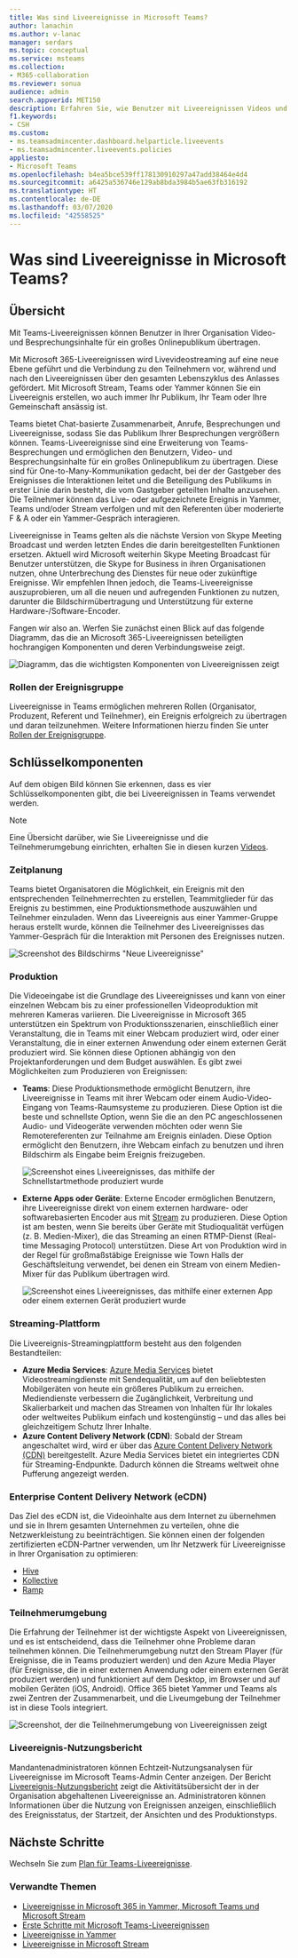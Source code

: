 ```yaml
---
title: Was sind Liveereignisse in Microsoft Teams?
author: lanachin
ms.author: v-lanac
manager: serdars
ms.topic: conceptual
ms.service: msteams
ms.collection:
- M365-collaboration
ms.reviewer: sonua
audience: admin
search.appverid: MET150
description: Erfahren Sie, wie Benutzer mit Liveereignissen Videos und Inhalte für ein großes Onlinepublikum in Teams, Yammer und Stream übertragen können.
f1.keywords:
- CSH
ms.custom:
- ms.teamsadmincenter.dashboard.helparticle.liveevents
- ms.teamsadmincenter.liveevents.policies
appliesto:
- Microsoft Teams
ms.openlocfilehash: b4ea5bce539ff178130910297a47add38464e4d4
ms.sourcegitcommit: a6425a536746e129ab8bda3984b5ae63fb316192
ms.translationtype: HT
ms.contentlocale: de-DE
ms.lasthandoff: 03/07/2020
ms.locfileid: "42558525"
---
```

# <a name="what-are-microsoft-teams-live-events"></a>Was sind Liveereignisse in Microsoft Teams?

## <a name="overview"></a>Übersicht

Mit Teams-Liveereignissen können Benutzer in Ihrer Organisation Video- und Besprechungsinhalte für ein großes Onlinepublikum übertragen. 

Mit Microsoft 365-Liveereignissen wird Livevideostreaming auf eine neue Ebene geführt und die Verbindung zu den Teilnehmern vor, während und nach den Liveereignissen über den gesamten Lebenszyklus des Anlasses gefördert. Mit Microsoft Stream, Teams oder Yammer können Sie ein Liveereignis erstellen, wo auch immer Ihr Publikum, Ihr Team oder Ihre Gemeinschaft ansässig ist.  

Teams bietet Chat-basierte Zusammenarbeit, Anrufe, Besprechungen und Liveereignisse, sodass Sie das Publikum Ihrer Besprechungen vergrößern können. Teams-Liveereignisse sind eine Erweiterung von Teams-Besprechungen und ermöglichen den Benutzern, Video- und Besprechungsinhalte für ein großes Onlinepublikum zu übertragen. Diese sind für One-to-Many-Kommunikation gedacht, bei der der Gastgeber des Ereignisses die Interaktionen leitet und die Beteiligung des Publikums in erster Linie darin besteht, die vom Gastgeber geteilten Inhalte anzusehen. Die Teilnehmer können das Live- oder aufgezeichnete Ereignis in Yammer, Teams und/oder Stream verfolgen und mit den Referenten über moderierte F & A oder ein Yammer-Gespräch interagieren.

Liveereignisse in Teams gelten als die nächste Version von Skype Meeting Broadcast und werden letzten Endes die darin bereitgestellten Funktionen ersetzen. Aktuell wird Microsoft weiterhin Skype Meeting Broadcast für Benutzer unterstützen, die Skype for Business in ihren Organisationen nutzen, ohne Unterbrechung des Dienstes für neue oder zukünftige Ereignisse. Wir empfehlen Ihnen jedoch, die Teams-Liveereignisse auszuprobieren, um all die neuen und aufregenden Funktionen zu nutzen, darunter die Bildschirmübertragung und Unterstützung für externe Hardware-/Software-Encoder.

Fangen wir also an. Werfen Sie zunächst einen Blick auf das folgende Diagramm, das die an Microsoft 365-Liveereignissen beteiligten hochrangigen Komponenten und deren Verbindungsweise zeigt. 

![Diagramm, das die wichtigsten Komponenten von Liveereignissen zeigt](../media/teams-live-events.png  "Diagramm mit den Schlüsselkomponenten von Liveereignissen, Planung, Produktion, Stream-Plattform und zertifizierten eCDN-Drittanbietern")

### <a name="event-group-roles"></a>Rollen der Ereignisgruppe
Liveereignisse in Teams ermöglichen mehreren Rollen (Organisator, Produzent, Referent und Teilnehmer), ein Ereignis erfolgreich zu übertragen und daran teilzunehmen. Weitere Informationen hierzu finden Sie unter [Rollen der Ereignisgruppe](https://support.office.com/article/get-started-with-microsoft-teams-live-events-d077fec2-a058-483e-9ab5-1494afda578a?ui=en-US&rs=en-US&ad=US#bkmk_roles).

## <a name="key-components"></a>Schlüsselkomponenten
Auf dem obigen Bild können Sie erkennen, dass es vier Schlüsselkomponenten gibt, die bei Liveereignissen in Teams verwendet werden.

> [!NOTE]
> Eine Übersicht darüber, wie Sie Liveereignisse und die Teilnehmerumgebung einrichten, erhalten Sie in diesen kurzen [Videos](https://support.office.com/article/video-plan-and-schedule-a-live-event-f92363a0-6d98-46d2-bdd9-f2248075e502).

### <a name="scheduling"></a>Zeitplanung
Teams bietet Organisatoren die Möglichkeit, ein Ereignis mit den entsprechenden Teilnehmerrechten zu erstellen, Teammitglieder für das Ereignis zu bestimmen, eine Produktionsmethode auszuwählen und Teilnehmer einzuladen. Wenn das Liveereignis aus einer Yammer-Gruppe heraus erstellt wurde, können die Teilnehmer des Liveereignisses das Yammer-Gespräch für die Interaktion mit Personen des Ereignisses nutzen. 

![Screenshot des Bildschirms "Neue Liveereignisse"](../media/teams-live-events-schedule.png "Screenshot, der den Bildschirm „Neues Liveereignis“ zum Erstellen und Planen eines neues Liveereignisses zeigt")

### <a name="production"></a>Produktion
Die Videoeingabe ist die Grundlage des Liveereignisses und kann von einer einzelnen Webcam bis zu einer professionellen Videoproduktion mit mehreren Kameras variieren. Die Liveereignisse in Microsoft 365 unterstützen ein Spektrum von Produktionsszenarien, einschließlich einer Veranstaltung, die in Teams mit einer Webcam produziert wird, oder einer Veranstaltung, die in einer externen Anwendung oder einem externen Gerät produziert wird. Sie können diese Optionen abhängig von den Projektanforderungen und dem Budget auswählen. Es gibt zwei Möglichkeiten zum Produzieren von Ereignissen:

- **Teams**: Diese Produktionsmethode ermöglicht Benutzern, ihre Liveereignisse in Teams mit ihrer Webcam oder einem Audio-Video-Eingang von Teams-Raumsysteme zu produzieren. Diese Option ist die beste und schnellste Option, wenn Sie die an den PC angeschlossenen Audio- und Videogeräte verwenden möchten oder wenn Sie Remotereferenten zur Teilnahme am Ereignis einladen. Diese Option ermöglicht den Benutzern, ihre Webcam einfach zu benutzen und ihren Bildschirm als Eingabe beim Ereignis freizugeben. 

    ![Screenshot eines Liveereignisses, das mithilfe der Schnellstartmethode produziert wurde](../media/teams-live-events-quick-start.png "Screenshot eines Liveereignisses, das mit der Schnellstartproduktionsmethode produziert wird")

- **Externe Apps oder Geräte**: Externe Encoder ermöglichen Benutzern, ihre Liveereignisse direkt von einem externen hardware- oder softwarebasierten Encoder aus mit [Stream](https://stream.microsoft.com) zu produzieren. Diese Option ist am besten, wenn Sie bereits über Geräte mit Studioqualität verfügen (z. B. Medien-Mixer), die das Streaming an einen RTMP-Dienst (Real-time Messaging Protocol) unterstützen. Diese Art von Produktion wird in der Regel für großmaßstäbige Ereignisse wie Town Halls der Geschäftsleitung verwendet, bei denen ein Stream von einem Medien-Mixer für das Publikum übertragen wird. 

    ![Screenshot eines Liveereignisses, das mithilfe einer externen App oder einem externen Gerät produziert wurde](../media/teams-live-events-external-encoder.png "Screenshot eines Liveereignisses, das mithilfe der Produktionsmethode für externe Anwendungen oder Geräte produziert wird")

### <a name="streaming-platform"></a>Streaming-Plattform
Die Liveereignis-Streamingplattform besteht aus den folgenden Bestandteilen:

- **Azure Media Services**: [Azure Media Services](https://docs.microsoft.com/azure/media-services/previous/) bietet Videostreamingdienste mit Sendequalität, um auf den beliebtesten Mobilgeräten von heute ein größeres Publikum zu erreichen. Mediendienste verbessern die Zugänglichkeit, Verbreitung und Skalierbarkeit und machen das Streamen von Inhalten für Ihr lokales oder weltweites Publikum einfach und kostengünstig – und das alles bei gleichzeitigem Schutz Ihrer Inhalte.
- **Azure Content Delivery Network (CDN)**: Sobald der Stream angeschaltet wird, wird er über das [Azure Content Delivery Network (CDN)](https://docs.microsoft.com/azure/cdn/) bereitgestellt. Azure Media Services bietet ein integriertes CDN für Streaming-Endpunkte. Dadurch können die Streams weltweit ohne Pufferung angezeigt werden.

### <a name="enterprise-content-delivery-network-ecdn"></a>Enterprise Content Delivery Network (eCDN)
Das Ziel des eCDN ist, die Videoinhalte aus dem Internet zu übernehmen und sie in Ihrem gesamten Unternehmen zu verteilen, ohne die Netzwerkleistung zu beeinträchtigen. Sie können einen der folgenden zertifizierten eCDN-Partner verwenden, um Ihr Netzwerk für Liveereignisse in Ihrer Organisation zu optimieren:
- [Hive](https://www.hivestreaming.com/partners/integration-partners/microsoft/)
- [Kollective](https://kollective.com/ecdn-solutions/microsoft-live-events/)
- [Ramp](http://www.ramp.com)

### <a name="attendee-experience"></a>Teilnehmerumgebung 
Die Erfahrung der Teilnehmer ist der wichtigste Aspekt von Liveereignissen, und es ist entscheidend, dass die Teilnehmer ohne Probleme daran teilnehmen können. Die Teilnehmerumgebung nutzt den Stream Player (für Ereignisse, die in Teams produziert werden) und den Azure Media Player (für Ereignisse, die in einer externen Anwendung oder einem externen Gerät produziert werden) und funktioniert auf dem Desktop, im Browser und auf mobilen Geräten (iOS, Android). Office 365 bietet Yammer und Teams als zwei Zentren der Zusammenarbeit, und die Liveumgebung der Teilnehmer ist in diese Tools integriert. 

![Screenshot, der die Teilnehmerumgebung von Liveereignissen zeigt](../media/teams-live-events-attendee.png "Screenshot, der die Teilnehmerumgebung eines Liveereignisses zeigt")

### <a name="live-event-usage-report"></a>Liveereignis-Nutzungsbericht 
Mandantenadministratoren können Echtzeit-Nutzungsanalysen für Liveereignisse im Microsoft Teams-Admin Center anzeigen.  Der Bericht [Liveereignis-Nutzungsbericht](../teams-analytics-and-reports/teams-live-event-usage-report.md) zeigt die Aktivitätsübersicht der in der Organisation abgehaltenen Liveereignisse an.  Administratoren können Informationen über die Nutzung von Ereignissen anzeigen, einschließlich des Ereignisstatus, der Startzeit, der Ansichten und des Produktionstyps.  

## <a name="next-steps"></a>Nächste Schritte
Wechseln Sie zum [Plan für Teams-Liveereignisse](plan-for-teams-live-events.md).

### <a name="related-topics"></a>Verwandte Themen
- [Liveereignisse in Microsoft 365 in Yammer, Microsoft Teams und Microsoft Stream](https://docs.microsoft.com/stream/live-event-m365)
- [Erste Schritte mit Microsoft Teams-Liveereignissen](https://support.office.com/article/d077fec2-a058-483e-9ab5-1494afda578a)
- [Liveereignisse in Yammer](https://support.office.com/article/live-events-in-yammer-4ece0ee2-c268-4636-bf2a-16e454befe57)
- [Liveereignisse in Microsoft Stream](https://docs.microsoft.com/stream/live-event-overview)

 
